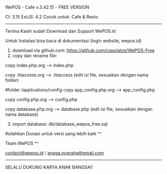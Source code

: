 WePOS - Cafe v.3.42.15 - FREE VERSION

CI: 3.15
ExtJS: 4.2
Cocok untuk: Cafe & Resto

----------------------------------------------------------------------
Terima Kasih sudah Download dan Support WePOS.id

Untuk Instalasi bisa baca di dokumentasi (login website, wepos.id)

1. download via github.com: https://github.com/copolatoz/WePOS-Free
2. copy dan rename file:

copy index.php.org --> index.php

copy .htaccess.org --> .htaccess (edit isi file, sesuaikan dengan nama folder)

#folder /applications/config
copy app_config.php.org --> app_config.php

copy config.php.org --> config.php

copy database.php.org --> database.php (edit isi file, sesuaikan dengan nama database)


3. import database: db/database_wepos_free.sql


#silahkan Donasi untuk versi yang lebih baik ^^


Team WePOS ^^

contact@wepos.id / angga.nugraha@gmail.com

----------------------------------------------------------------------
SELALU DUKUNG KARYA ANAK BANGSA!!





